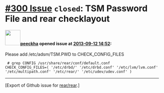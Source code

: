 [\#300 Issue](https://github.com/rear/rear/issues/300) `closed`: TSM Password File and rear checklayout
=======================================================================================================

#### <img src="https://avatars.githubusercontent.com/u/5442302?v=4" width="50">[peeckha](https://github.com/peeckha) opened issue at [2013-09-12 14:52](https://github.com/rear/rear/issues/300):

Please add /etc/adsm/TSM.PWD to CHECK\_CONFIG\_FILES

     # grep CONFIG /usr/share/rear/conf/default.conf
    CHECK_CONFIG_FILES=( '/etc/drbd/' '/etc/drbd.conf' '/etc/lvm/lvm.conf' '/etc/multipath.conf' '/etc/rear/' '/etc/udev/udev.conf' )

------------------------------------------------------------------------

\[Export of Github issue for
[rear/rear](https://github.com/rear/rear).\]
